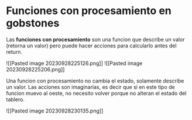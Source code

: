 # Funciones con procesamiento en gobstones

Las **funciones con procesamiento** son una funcion que describe un valor (retorna un valor) pero puede hacer acciones para calcularlo antes del return.

![[Pasted image 20230928225126.png]]
![[Pasted image 20230928225206.png]]

Una funcion con procesamiento no cambia el estado, solamente describe un valor. Las acciones son imaginarias, es decir que si en este tipo de funcion muevo al oeste, no necesito volver porque no alteran el estado del tablero.


![[Pasted image 20230928230135.png]]